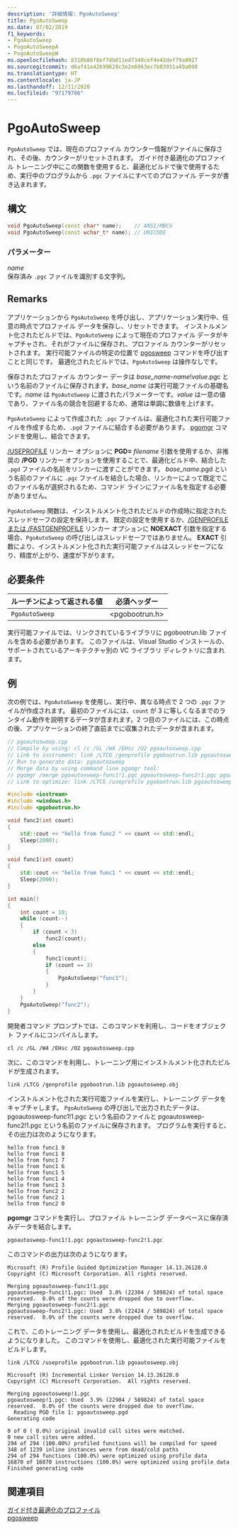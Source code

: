```yaml
---
description: '詳細情報: PgoAutoSweep'
title: PgoAutoSweep
ms.date: 07/02/2019
f1_keywords:
- PgoAutoSweep
- PogoAutoSweepA
- PogoAutoSweepW
ms.openlocfilehash: 8310b86f8ef7db011ed7340cef4e42def79a0927
ms.sourcegitcommit: d6af41e42699628c3e2e6063ec7b03931a49a098
ms.translationtype: HT
ms.contentlocale: ja-JP
ms.lasthandoff: 12/11/2020
ms.locfileid: "97179786"
---
```

# <a name="pgoautosweep"></a>PgoAutoSweep

`PgoAutoSweep` では、現在のプロファイル カウンター情報がファイルに保存され、その後、カウンターがリセットされます。 ガイド付き最適化のプロファイル トレーニング中にこの関数を使用すると、最適化ビルドで後で使用するため、実行中のプログラムから `.pgc` ファイルにすべてのプロファイル データが書き込まれます。

## <a name="syntax"></a>構文

```cpp
void PgoAutoSweep(const char* name);    // ANSI/MBCS
void PgoAutoSweep(const wchar_t* name); // UNICODE
```

### <a name="parameters"></a>パラメーター

*name*<br/>
保存済み `.pgc` ファイルを識別する文字列。

## <a name="remarks"></a>Remarks

アプリケーションから `PgoAutoSweep` を呼び出し、アプリケーション実行中、任意の時点でプロファイル データを保存し、リセットできます。 インストルメント化されたビルドでは、`PgoAutoSweep` によって現在のプロファイル データがキャプチャされ、それがファイルに保存され、プロファイル カウンターがリセットされます。 実行可能ファイルの特定の位置で [pgosweep](pgosweep.md) コマンドを呼び出すことと同じです。 最適化されたビルドでは、`PgoAutoSweep` は操作なしです。

保存されたプロファイル カウンター データは *base_name*-*name*!*value*.pgc という名前のファイルに保存されます。*base_name* は実行可能ファイルの基礎名です。*name* は `PgoAutoSweep` に渡されたパラメーターです。*value* は一意の値であり、ファイル名の競合を回避するため、通常は単調に数値を上げます。

`PgoAutoSweep` によって作成された `.pgc` ファイルは、最適化された実行可能ファイルを作成するため、`.pgd` ファイルに結合する必要があります。 [pgomgr](pgomgr.md) コマンドを使用し、結合できます。

[/USEPROFILE](reference/useprofile.md) リンカー オプションに **PGD=** _filename_ 引数を使用するか、非推奨の **/PGD** リンカー オプションを使用することで、最適化ビルド中、結合した `.pgd` ファイルの名前をリンカーに渡すことができます。 *base_name*.pgd という名前のファイルに `.pgc` ファイルを結合した場合、リンカーによって既定でこのファイル名が選択されるため、コマンド ラインにファイル名を指定する必要がありません。

`PgoAutoSweep` 関数は、インストルメント化されたビルドの作成時に指定されたスレッドセーフの設定を保持します。 既定の設定を使用するか、[/GENPROFILE または /FASTGENPROFILE](reference/genprofile-fastgenprofile-generate-profiling-instrumented-build.md) リンカー オプションに **NOEXACT** 引数を指定する場合、`PgoAutoSweep` の呼び出しはスレッドセーフではありません。 **EXACT** 引数により、インストルメント化された実行可能ファイルはスレッドセーフになり、精度が上がり、速度が下がります。

## <a name="requirements"></a>必要条件

|ルーチンによって返される値|必須ヘッダー|
|-------------|---------------------|
|`PgoAutoSweep`|\<pgobootrun.h>|

実行可能ファイルでは、リンクされているライブラリに pgobootrun.lib ファイルを含める必要があります。 このファイルは、Visual Studio インストールの、サポートされているアーキテクチャ別の VC ライブラリ ディレクトリに含まれます。

## <a name="example"></a>例

次の例では、`PgoAutoSweep` を使用し、実行中、異なる時点で 2 つの `.pgc` ファイルが作成されます。 最初のファイルには、`count` が 3 に等しくなるまでのランタイム動作を説明するデータが含まれます。2 つ目のファイルには、この時点の後、アプリケーションの終了直前までに収集されたデータが含まれます。

```cpp
// pgoautosweep.cpp
// Compile by using: cl /c /GL /W4 /EHsc /O2 pgoautosweep.cpp
// Link to instrument: link /LTCG /genprofile pgobootrun.lib pgoautosweep.obj
// Run to generate data: pgoautosweep
// Merge data by using command line pgomgr tool:
// pgomgr /merge pgoautosweep-func1!1.pgc pgoautosweep-func2!1.pgc pgoautosweep.pgd
// Link to optimize: link /LTCG /useprofile pgobootrun.lib pgoautosweep.obj

#include <iostream>
#include <windows.h>
#include <pgobootrun.h>

void func2(int count)
{
    std::cout << "hello from func2 " << count << std::endl;
    Sleep(2000);
}

void func1(int count)
{
    std::cout << "hello from func1 " << count << std::endl;
    Sleep(2000);
}

int main()
{
    int count = 10;
    while (count--)
    {
        if (count < 3)
            func2(count);
        else
        {
            func1(count);
            if (count == 3)
            {
                PgoAutoSweep("func1");
            }
        }
    }
    PgoAutoSweep("func2");
}
```

開発者コマンド プロンプトでは、このコマンドを利用し、コードをオブジェクト ファイルにコンパイルします。

`cl /c /GL /W4 /EHsc /O2 pgoautosweep.cpp`

次に、このコマンドを利用し、トレーニング用にインストルメント化されたビルドが生成されます。

`link /LTCG /genprofile pgobootrun.lib pgoautosweep.obj`

インストルメント化された実行可能ファイルを実行し、トレーニング データをキャプチャします。 `PgoAutoSweep` の呼び出しで出力されたデータは、pgoautosweep-func1!1.pgc という名前のファイルと pgoautosweep-func2!1.pgc という名前のファイルに保存されます。 プログラムを実行すると、その出力は次のようになります。

```Output
hello from func1 9
hello from func1 8
hello from func1 7
hello from func1 6
hello from func1 5
hello from func1 4
hello from func1 3
hello from func2 2
hello from func2 1
hello from func2 0
```

**pgomgr** コマンドを実行し、プロファイル トレーニング データベースに保存済みデータを結合します。

`pgoautosweep-func1!1.pgc pgoautosweep-func2!1.pgc`

このコマンドの出力は次のようになります。

```Output
Microsoft (R) Profile Guided Optimization Manager 14.13.26128.0
Copyright (C) Microsoft Corporation. All rights reserved.

Merging pgoautosweep-func1!1.pgc
pgoautosweep-func1!1.pgc: Used  3.8% (22304 / 589824) of total space reserved.  0.0% of the counts were dropped due to overflow.
Merging pgoautosweep-func2!1.pgc
pgoautosweep-func2!1.pgc: Used  3.8% (22424 / 589824) of total space reserved.  0.0% of the counts were dropped due to overflow.
```

これで、このトレーニング データを使用し、最適化されたビルドを生成できるようになりました。 このコマンドを使用し、最適化された実行可能ファイルをビルドします。

`link /LTCG /useprofile pgobootrun.lib pgoautosweep.obj`

```Output
Microsoft (R) Incremental Linker Version 14.13.26128.0
Copyright (C) Microsoft Corporation.  All rights reserved.

Merging pgoautosweep!1.pgc
pgoautosweep!1.pgc: Used  3.9% (22904 / 589824) of total space reserved.  0.0% of the counts were dropped due to overflow.
  Reading PGD file 1: pgoautosweep.pgd
Generating code

0 of 0 ( 0.0%) original invalid call sites were matched.
0 new call sites were added.
294 of 294 (100.00%) profiled functions will be compiled for speed
348 of 1239 inline instances were from dead/cold paths
294 of 294 functions (100.0%) were optimized using profile data
16870 of 16870 instructions (100.0%) were optimized using profile data
Finished generating code
```

## <a name="see-also"></a>関連項目

[ガイド付き最適化のプロファイル](profile-guided-optimizations.md)<br/>
[pgosweep](pgosweep.md)<br/>
